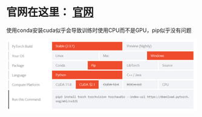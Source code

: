 # 官网在这里： [官网](https://pytorch.org/get-started/locally/) 

使用conda安装cuda似乎会导致训练时使用CPU而不是GPU，pip似乎没有问题

![这不是图片](images/CUDA安装问题.png "又被你发现了")
